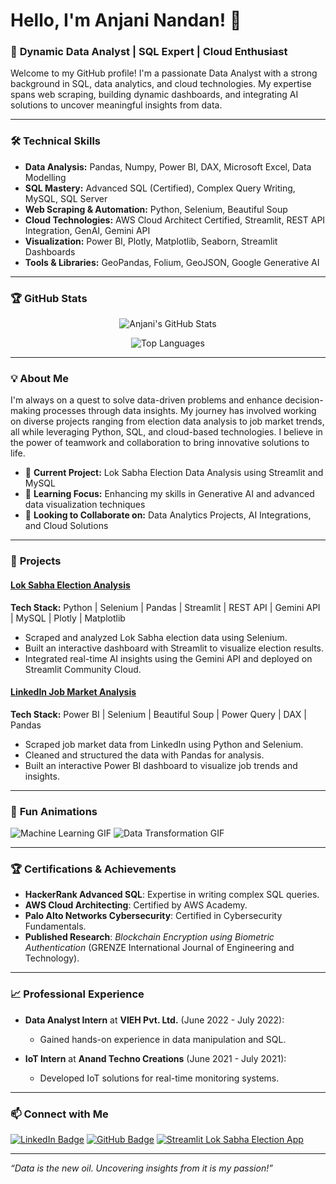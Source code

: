 # Hello, I'm Anjani Nandan! 👋

### 🚀 **Dynamic Data Analyst | SQL Expert | Cloud Enthusiast**

Welcome to my GitHub profile! I'm a passionate Data Analyst with a strong background in SQL, data analytics, and cloud technologies. My expertise spans web scraping, building dynamic dashboards, and integrating AI solutions to uncover meaningful insights from data.

---

### 🛠 **Technical Skills**

- **Data Analysis:** Pandas, Numpy, Power BI, DAX, Microsoft Excel, Data Modelling
- **SQL Mastery:** Advanced SQL (Certified), Complex Query Writing, MySQL, SQL Server
- **Web Scraping & Automation:** Python, Selenium, Beautiful Soup
- **Cloud Technologies:** AWS Cloud Architect Certified, Streamlit, REST API Integration, GenAI, Gemini API
- **Visualization:** Power BI, Plotly, Matplotlib, Seaborn, Streamlit Dashboards
- **Tools & Libraries:** GeoPandas, Folium, GeoJSON, Google Generative AI

---

### 🏆 **GitHub Stats**

<div align="center">
  
  ![Anjani's GitHub Stats](https://github-readme-stats.vercel.app/api?username=anjanicoder&show_icons=true&theme=radical)

  ![Top Languages](https://github-readme-stats.vercel.app/api/top-langs/?username=anjanicoder&layout=compact&theme=radical)

</div>

---

### 💡 **About Me**

I'm always on a quest to solve data-driven problems and enhance decision-making processes through data insights. My journey has involved working on diverse projects ranging from election data analysis to job market trends, all while leveraging Python, SQL, and cloud-based technologies. I believe in the power of teamwork and collaboration to bring innovative solutions to life.

- 🔭 **Current Project:** Lok Sabha Election Data Analysis using Streamlit and MySQL
- 🌱 **Learning Focus:** Enhancing my skills in Generative AI and advanced data visualization techniques
- 👯 **Looking to Collaborate on:** Data Analytics Projects, AI Integrations, and Cloud Solutions

---

### 🌟 **Projects**

#### [Lok Sabha Election Analysis](https://github.com/anjanicoder/Lok-Sabha-Election-Analysis)
**Tech Stack:** Python | Selenium | Pandas | Streamlit | REST API | Gemini API | MySQL | Plotly | Matplotlib

- Scraped and analyzed Lok Sabha election data using Selenium.
- Built an interactive dashboard with Streamlit to visualize election results.
- Integrated real-time AI insights using the Gemini API and deployed on Streamlit Community Cloud.

#### [LinkedIn Job Market Analysis](https://github.com/anjanicoder/JobDashboard)
**Tech Stack:** Power BI | Selenium | Beautiful Soup | Power Query | DAX | Pandas

- Scraped job market data from LinkedIn using Python and Selenium.
- Cleaned and structured the data with Pandas for analysis.
- Built an interactive Power BI dashboard to visualize job trends and insights.

---

### 🎉 **Fun Animations**

![Machine Learning GIF](https://media.giphy.com/media/26tn33aiTi1jkl6H6/giphy.gif)
![Data Transformation GIF](https://media.giphy.com/media/l0HUpt2s9Pclgt9Vm/giphy.gif)


---

### 🏆 **Certifications & Achievements**

- **HackerRank Advanced SQL**: Expertise in writing complex SQL queries.
- **AWS Cloud Architecting**: Certified by AWS Academy.
- **Palo Alto Networks Cybersecurity**: Certified in Cybersecurity Fundamentals.
- **Published Research**: *Blockchain Encryption using Biometric Authentication* (GRENZE International Journal of Engineering and Technology).

---

### 📈 **Professional Experience**

- **Data Analyst Intern** at **VIEH Pvt. Ltd.** (June 2022 - July 2022):
  - Gained hands-on experience in data manipulation and SQL.
  
- **IoT Intern** at **Anand Techno Creations** (June 2021 - July 2021):
  - Developed IoT solutions for real-time monitoring systems.

---

### 📫 **Connect with Me**

[![LinkedIn Badge](https://img.shields.io/badge/-Anjani%20Nandan-blue?style=flat-square&logo=Linkedin&logoColor=white&link=https://www.linkedin.com/in/anjani-nandan-)](https://www.linkedin.com/in/anjani-nandan-)
[![GitHub Badge](https://img.shields.io/badge/-anjanicoder-333?style=flat-square&logo=github&logoColor=white&link=https://github.com/anjanicoder)](https://github.com/anjanicoder)
[![Streamlit Lok Sabha Election App](https://img.shields.io/badge/Streamlit-App-green?style=flat-square&link=https://lok-sabha-election-analysis.streamlit.app/)](https://lok-sabha-election-analysis.streamlit.app/)

---

*“Data is the new oil. Uncovering insights from it is my passion!”*
